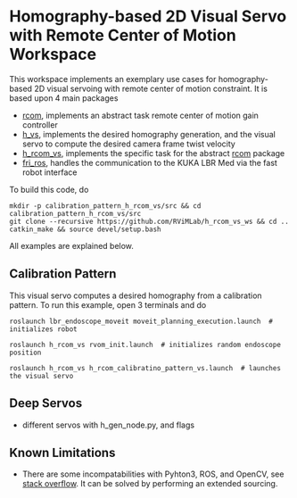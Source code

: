 # Homography-based 2D Visual Servo with Remote Center of Motion Workspace
This workspace implements an exemplary use cases for homography-based 2D visual servoing with remote center of motion constraint. It is based upon 4 main packages
- [rcom](https://github.com/RViMLab/rcom), implements an abstract task remote center of motion gain controller
- [h_vs](https://github.com/RViMLab/h_vs), implements the desired homography generation, and the visual servo to compute the desired camera frame twist velocity
- [h_rcom_vs](https://github.com/RViMLab/h_rcom_vs), implements the specific task for the abstract [rcom](https://github.com/RViMLab/rcom) package
- [fri_ros](https://github.com/KCL-BMEIS/fri_ros), handles the communication to the KUKA LBR Med via the fast robot interface

To build this code, do
```shell
mkdir -p calibration_pattern_h_rcom_vs/src && cd calibration_pattern_h_rcom_vs/src
git clone --recursive https://github.com/RViMLab/h_rcom_vs_ws && cd ..
catkin_make && source devel/setup.bash
```

All examples are explained below.

## Calibration Pattern
This visual servo computes a desired homography from a calibration pattern. To run this example, open 3 terminals and do
```shell
roslaunch lbr_endoscope_moveit moveit_planning_execution.launch  # initializes robot
```
```shell
roslaunch h_rcom_vs rvom_init.launch  # initializes random endoscope position
```
```shell
roslaunch h_rcom_vs h_rcom_calibratino_pattern_vs.launch  # launches the visual servo
```

## Deep Servos
- different servos with h_gen_node.py, and flags

## Known Limitations
- There are some incompatabilities with Pyhton3, ROS, and OpenCV, see [stack overflow](https://stackoverflow.com/questions/49221565/unable-to-use-cv-bridge-with-ros-kinetic-and-python3). It can be solved by performing an extended sourcing.
